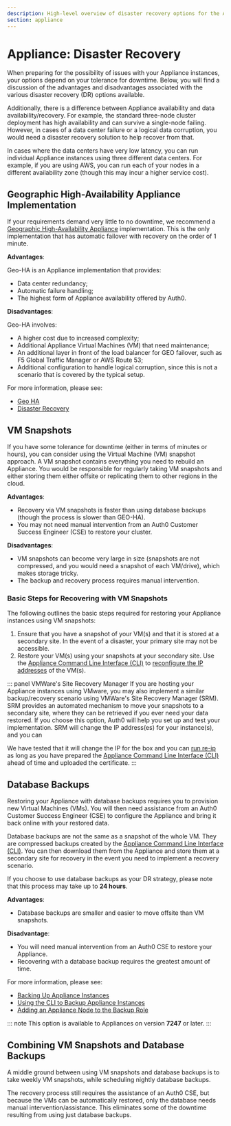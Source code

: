 ```yaml
---
description: High-level overview of disaster recovery options for the Appliance
section: appliance
---
```


# Appliance: Disaster Recovery

When preparing for the possibility of issues with your Appliance instances, your options depend on your tolerance for downtime. Below, you will find a discussion of the advantages and disadvantages associated with the various disaster recovery (DR) options available.

Additionally, there is a difference between Appliance availability and data availability/recovery. For example, the standard three-node cluster deployment has high availability and can survive a single-node failing. However, in cases of a data center failure or a logical data corruption, you would need a disaster recovery solution to help recover from that.

In cases where the data centers have very low latency, you can run individual Appliance instances using three different data centers. For example, if you are using AWS, you can run each of your nodes in a different availability zone (though this may incur a higher service cost).

## Geographic High-Availability Appliance Implementation

If your requirements demand very little to no downtime, we recommend a [Geographic High-Availability Appliance](/appliance/geo-ha) implementation. This is the only implementation that has automatic failover with recovery on the order of 1 minute.

**Advantages**:

Geo-HA is an Appliance implementation that provides:
* Data center redundancy;
* Automatic failure handling;
* The highest form of Appliance availability offered by Auth0.

**Disadvantages**:

Geo-HA involves:
* A higher cost due to increased complexity;
* Additional Appliance Virtual Machines (VM) that need maintenance;
* An additional layer in front of the load balancer for GEO failover, such as F5 Global Traffic Manager or AWS Route 53;
* Additional configuration to handle logical corruption, since this is not a scenario that is covered by the typical setup.

For more information, please see:
* [Geo HA](/appliance/geo-ha)
* [Disaster Recovery](/appliance/geo-ha/disaster-recovery)

## VM Snapshots
If you have some tolerance for downtime (either in terms of minutes or hours), you can consider using the Virtual Machine (VM) snapshot approach. A VM snapshot contains everything you need to rebuild an Appliance. You would be responsible for regularly taking VM snapshots and either storing them either offsite or replicating them to other regions in the cloud.

**Advantages**:
* Recovery via VM snapshots is faster than using database backups (though the process is slower than GEO-HA).
* You may not need manual intervention from an Auth0 Customer Success Engineer (CSE) to restore your cluster.

**Disadvantages**:
* VM snapshots can become very large in size (snapshots are not compressed, and you would need a snapshot of each VM/drive), which makes storage tricky.
* The backup and recovery process requires manual intervention.

### Basic Steps for Recovering with VM Snapshots

The following outlines the basic steps required for restoring your Appliance instances using VM snapshots:

1. Ensure that you have a snapshot of your VM(s) and that it is stored at a secondary site. In the event of a disaster, your primary site may not be accessible.
2. Restore your VM(s) using your snapshots at your secondary site.
Use the [Appliance Command Line Interface (CLI)](/appliance/cli) to [reconfigure the IP addresses](/appliance/cli/reconfiguring-ip) of the VM(s).

::: panel VMWare's Site Recovery Manager
If you are hosting your Appliance instances using VMware, you may also implement a similar backup/recovery scenario using VMWare's  Site Recovery Manager (SRM). SRM provides an automated mechanism to move your snapshots to a secondary site, where they can be retrieved if you ever need your data restored. If you choose this option, Auth0 will help you set up and test your implementation. SRM will change the IP address(es) for your instance(s), and you can

We have tested that it will change the IP for the box and you can [run re-ip](/appliance/cli/reconfiguring-ip) as long as you have prepared the [Appliance Command Line Interface (CLI)](/appliance/cli) ahead of time and uploaded the certificate.
:::

## Database Backups

Restoring your Appliance with database backups requires you to provision new Virtual Machines (VMs). You will then need assistance from an Auth0 Customer Success Engineer (CSE) to configure the Appliance and bring it back online with your restored data.

Database backups are not the same as a snapshot of the whole VM. They are compressed backups created by the [Appliance Command Line Interface (CLI)](/appliance/cli). You can then download them from the Appliance and store them at a secondary site for recovery in the event you need to implement a recovery scenario.

If you choose to use database backups as your DR strategy, please note that this process may take up to **24 hours**.

**Advantages**:
* Database backups are smaller and easier to move offsite than VM snapshots.

**Disadvantage**:
* You will need manual intervention from an Auth0 CSE to restore your Appliance.
* Recovering with a database backup requires the greatest amount of time.

For more information, please see:
* [Backing Up Appliance Instances](/appliance/admin/backing-up-the-appliance-instances)
* [Using the CLI to Backup Appliance Instances](/appliance/cli/backing-up-the-appliance)
* [Adding an Appliance Node to the Backup Role](/appliance/cli/adding-node-to-backup-role)

::: note
  This option is available to Appliances on version **7247** or later.
:::

## Combining VM Snapshots and Database Backups

A middle ground between using VM snapshots and database backups is to take weekly VM snapshots, while scheduling nightly database backups.

The recovery process still requires the assistance of an Auth0 CSE, but because the VMs can be automatically restored, only the database needs manual intervention/assistance. This eliminates some of the downtime resulting from using just database backups.
